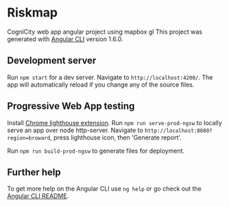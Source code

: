 # Riskmap
CogniCity web app angular project using mapbox gl
This project was generated with [Angular CLI](https://github.com/angular/angular-cli) version 1.6.0.

## Development server

Run `npm start` for a dev server. Navigate to `http://localhost:4200/`. The app will automatically reload if you change any of the source files.

## Progressive Web App testing

Install [Chrome lighthouse extension](https://chrome.google.com/webstore/detail/lighthouse/blipmdconlkpinefehnmjammfjpmpbjk?hl=en).
Run `npm run serve-prod-ngsw` to locally serve an app over node http-server.
Navigate to `http://localhost:8080?region=broward`, press lighthouse icon, then 'Generate report'.

Run `npm run build-prod-ngsw` to generate files for deployment.

## Further help

To get more help on the Angular CLI use `ng help` or go check out the [Angular CLI README](https://github.com/angular/angular-cli/blob/master/README.md).
